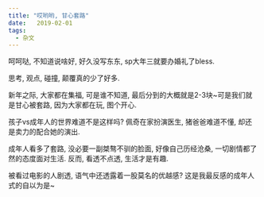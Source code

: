 ```yaml
---
title: "哎哟哟, 甘心套路"
date:   2019-02-01
tags:
  - 杂文
---
```


呵呵哒, 不知道说啥好, 好久没写东东, sp大年三就要办婚礼了bless.

思考, 观点, 碰撞, 颠覆真的少了好多.

新年之际, 大家都在集福, 可是谁不知道, 最后分到的大概就是2-3块~可是我们就是甘心被套路, 因为大家都在玩, 图个开心.

孩子vs成年人的世界难道不是这样吗? 佩奇在家扮演医生, 猪爸爸难道不懂, 却还是卖力的配合她的演出.

成年人看多了套路, 没必要一副桀骜不驯的脸面, 好像自己历经沧桑, 一切剧情都了然的态度面对生活. 反而, 看透不点透, 生活才是有趣.

被看过电影的人剧透, 语气中还透露着一股莫名的优越感? 这是我最反感的成年人式的自以为是~
